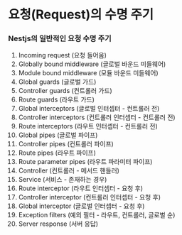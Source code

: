 # 요청(Request)의 수명 주기
### Nestjs의 일반적인 요청 수명 주기
1. Incoming request (요청 들어옴)
2. Globally bound middleware (글로벌 바운드 미들웨어)
3. Module bound middleware (모듈 바운드 미들웨어)
4. Global guards (글로벌 가드)
5. Controller guards (컨트롤러 가드)
6. Route guards (라우트 가드)
7. Global interceptors (글로벌 인터셉터 - 컨트롤러 전)
8. Controller interceptors (컨트롤러 인터셉터 - 컨트롤러 전)
9. Route interceptors (라우트 인터셉터 - 컨트롤러 전)
10. Global pipes (글로벌 파이프)
11. Controller pipes (컨트롤러 파이프)
12. Route pipes (라우트 파이프)
13. Route parameter pipes (라우트 파라미터 파이프)
14. Controller (컨트롤러 - 메서드 핸들러)
15. Service (서비스 - 존재하는 경우)
16. Route interceptor (라우트 인터셉터 - 요청 후)
17. Controller interceptor (컨트롤러 인터셉터 - 요청 후)
18. Global interceptor (글로벌 인터셉터 - 요청 후)
19. Exception filters (예외 필터 - 라우트, 컨트롤러, 글로벌 순)
20. Server response (서버 응답)
